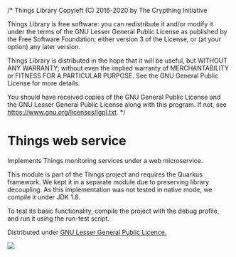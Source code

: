 /* Things Library
   Copyleft (C) 2016-2020 by The Crypthing Initiative

   Things Library is free software: you can redistribute it and/or
   modify it under the terms of the GNU Lesser General Public License
       as published by the Free Software Foundation; either version 3
       of the License, or (at your option) any later version.

   Things Library is distributed in the hope that it will be useful,
   but WITHOUT ANY WARRANTY; without even the implied warranty of
   MERCHANTABILITY or FITNESS FOR A PARTICULAR PURPOSE.  See the GNU
   General Public License for more details.

   You should have received copies of the GNU General Public License and
   the GNU Lesser General Public License along with this program.  If
   not, see <https://www.gnu.org/licenses/lgpl.txt>. */

<h1>Things web service</h1>

<p>Implements Things monitoring services under a web microservice.</p>
<p>This module is part of the Things project and requires the Quarkus framework. We kept it in a separate module due to preserving library decoupling. As this implementation was not tested in native mode, we compile it under JDK 1.8.</p>
<p>To test its basic functionality, compile the project with the debug profile, and run it using the run-test script.</p>

<p>Distributed under <a href="https://www.gnu.org/licenses/lgpl-3.0.en.html">GNU Lesser General Public Licence.</a></p>
<img src="https://www.gnu.org/graphics/lgplv3-with-text-95x42.png"/>
